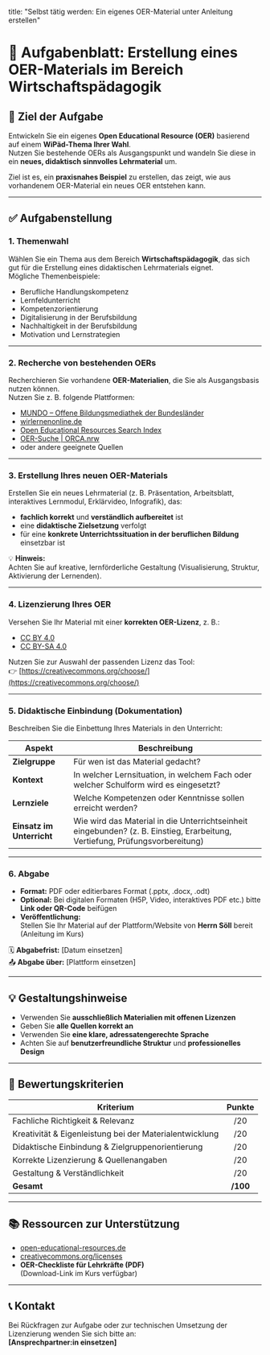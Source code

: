 title: "Selbst tätig werden: Ein eigenes OER-Material unter Anleitung erstellen"

# 📄 Aufgabenblatt: Erstellung eines OER-Materials im Bereich Wirtschaftspädagogik

## 🎯 Ziel der Aufgabe

Entwickeln Sie ein eigenes **Open Educational Resource (OER)** basierend auf einem **WiPäd-Thema Ihrer Wahl**.  
Nutzen Sie bestehende OERs als Ausgangspunkt und wandeln Sie diese in ein **neues, didaktisch sinnvolles Lehrmaterial** um.

Ziel ist es, ein **praxisnahes Beispiel** zu erstellen, das zeigt, wie aus vorhandenem OER-Material ein neues OER entstehen kann.

---

## ✅ Aufgabenstellung

### 1. Themenwahl
Wählen Sie ein Thema aus dem Bereich **Wirtschaftspädagogik**, das sich gut für die Erstellung eines didaktischen Lehrmaterials eignet.  
Mögliche Themenbeispiele:
- Berufliche Handlungskompetenz  
- Lernfeldunterricht  
- Kompetenzorientierung  
- Digitalisierung in der Berufsbildung  
- Nachhaltigkeit in der Berufsbildung  
- Motivation und Lernstrategien  

---

### 2. Recherche von bestehenden OERs
Recherchieren Sie vorhandene **OER-Materialien**, die Sie als Ausgangsbasis nutzen können.  
Nutzen Sie z. B. folgende Plattformen:

- [MUNDO – Offene Bildungsmediathek der Bundesländer](https://mundo.schule)
- [wirlernenonline.de](https://wirlernenonline.de)
- [Open Educational Resources Search Index](https://oersi.org)
- [OER-Suche | ORCA.nrw](https://openeducationalresources.nrw)
- oder andere geeignete Quellen

---

### 3. Erstellung Ihres neuen OER-Materials

Erstellen Sie ein neues Lehrmaterial (z. B. Präsentation, Arbeitsblatt, interaktives Lernmodul, Erklärvideo, Infografik), das:

- **fachlich korrekt** und **verständlich aufbereitet** ist  
- eine **didaktische Zielsetzung** verfolgt  
- für eine **konkrete Unterrichtssituation in der beruflichen Bildung** einsetzbar ist  

💡 **Hinweis:**  
Achten Sie auf kreative, lernförderliche Gestaltung (Visualisierung, Struktur, Aktivierung der Lernenden).

---

### 4. Lizenzierung Ihres OER
Versehen Sie Ihr Material mit einer **korrekten OER-Lizenz**, z. B.:

- [CC BY 4.0](https://creativecommons.org/licenses/by/4.0/)
- [CC BY-SA 4.0](https://creativecommons.org/licenses/by-sa/4.0/)

Nutzen Sie zur Auswahl der passenden Lizenz das Tool:  
👉 [https://creativecommons.org/choose/](https://creativecommons.org/choose/)

---

### 5. Didaktische Einbindung (Dokumentation)

Beschreiben Sie die Einbettung Ihres Materials in den Unterricht:

| Aspekt | Beschreibung |
|--------|---------------|
| **Zielgruppe** | Für wen ist das Material gedacht? |
| **Kontext** | In welcher Lernsituation, in welchem Fach oder welcher Schulform wird es eingesetzt? |
| **Lernziele** | Welche Kompetenzen oder Kenntnisse sollen erreicht werden? |
| **Einsatz im Unterricht** | Wie wird das Material in die Unterrichtseinheit eingebunden? (z. B. Einstieg, Erarbeitung, Vertiefung, Prüfungsvorbereitung) |

---

### 6. Abgabe

- **Format:** PDF oder editierbares Format (.pptx, .docx, .odt)  
- **Optional:** Bei digitalen Formaten (H5P, Video, interaktives PDF etc.) bitte **Link oder QR-Code** beifügen  
- **Veröffentlichung:**  
  Stellen Sie Ihr Material auf der Plattform/Website von **Herrn Söll** bereit (Anleitung im Kurs)

🗓 **Abgabefrist:** [Datum einsetzen]  
📤 **Abgabe über:** [Plattform einsetzen]

---

## 💡 Gestaltungshinweise

- Verwenden Sie **ausschließlich Materialien mit offenen Lizenzen**  
- Geben Sie **alle Quellen korrekt an**  
- Verwenden Sie **eine klare, adressatengerechte Sprache**  
- Achten Sie auf **benutzerfreundliche Struktur** und **professionelles Design**

---

## 💯 Bewertungskriterien

| Kriterium | Punkte |
|------------|:------:|
| Fachliche Richtigkeit & Relevanz | /20 |
| Kreativität & Eigenleistung bei der Materialentwicklung | /20 |
| Didaktische Einbindung & Zielgruppenorientierung | /20 |
| Korrekte Lizenzierung & Quellenangaben | /20 |
| Gestaltung & Verständlichkeit | /20 |
| **Gesamt** | **/100** |

---

## 📚 Ressourcen zur Unterstützung

- [open-educational-resources.de](https://open-educational-resources.de/)
- [creativecommons.org/licenses](https://creativecommons.org/licenses/)
- **OER-Checkliste für Lehrkräfte (PDF)**  
  (Download-Link im Kurs verfügbar)

---

## 📞 Kontakt

Bei Rückfragen zur Aufgabe oder zur technischen Umsetzung der Lizenzierung wenden Sie sich bitte an:  
**[Ansprechpartner:in einsetzen]**
